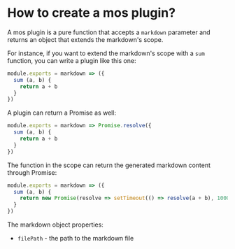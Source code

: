 # How to create a mos plugin?

A mos plugin is a pure function that accepts a `markdown` parameter and returns an object that extends the markdown's scope.

For instance, if you want to extend the markdown's scope with a `sum` function, you can write a plugin like this one:

``` js
module.exports = markdown => ({
  sum (a, b) {
    return a + b
  }
})
```

A plugin can return a Promise as well:

``` js
module.exports = markdown => Promise.resolve({
  sum (a, b) {
    return a + b
  }
})
```

The function in the scope can return the generated markdown content through Promise:

``` js
module.exports = markdown => ({
  sum (a, b) {
    return new Promise(resolve => setTimeout(() => resolve(a + b), 1000))
  }
})
```

The markdown object properties:

* `filePath` - the path to the markdown file

